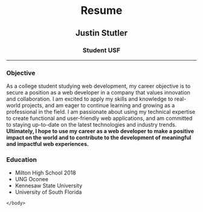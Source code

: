 <!DOCTYPE html>
<html>
<head>
    <title>
        My Resume
    </title>
</head>
<body>
    <center>
        <h1>Resume</h1>
        <h2>Justin Stutler</h2>
        <h3>Student USF</h3>
    </center>
<hr>
    <h3>Objective</h3>
    <p>As a college student studying web development, my career objective is to secure a position as a web developer in a company that values innovation and collaboration. I am excited to apply my skills and knowledge to real-world projects, and am eager to continue learning and growing as a professional in the field. I am passionate about using my technical expertise to create functional and user-friendly web applications, and am committed to staying up-to-date on the latest technologies and industry trends. 
        <br> <b>Ultimately, I hope to use my career as a web developer to make a positive impact on the world and to contribute to the development of meaningful and impactful web experiences.</b></p>
<h3>Education</h3>
<ul>
    <li>Milton High School 2018</li>
    <li>UNG Oconee</li>
    <li>Kennesaw State University</li>
    <li>University of South Florida</li>
</ul>

    </body>
</html>
